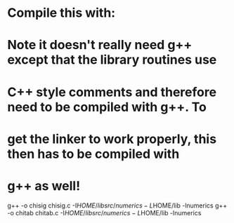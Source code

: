 # Compile this with:
# Note it doesn't really need g++ except that the library routines use
# C++ style comments and therefore need to be compiled with g++. To
# get the linker to work properly, this then has to be compiled with
# g++ as well!

g++ -o chisig chisig.c -I$HOME/libsrc/numerics -L$HOME/lib -lnumerics
g++ -o chitab chitab.c -I$HOME/libsrc/numerics -L$HOME/lib -lnumerics
